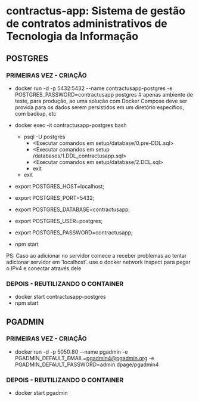 # contractus-app: Sistema de gestão de contratos administrativos de Tecnologia da Informação

## POSTGRES

### PRIMEIRAS VEZ - CRIAÇÃO

-   docker run -d -p 5432:5432 --name contractusapp-postgres -e POSTGRES_PASSWORD=contractusapp postgres # apenas ambiente de teste, para produção, ao uma solução com Docker Compose deve ser provida para os dados serem persistidos em um diretório específico, com backup, etc

-   docker exec -it contractusapp-postgres bash

    -   psql -U postgres
        -   \<Executar comandos em setup\/database\/0\.pre-DDL\.sql\>
        -   \<Executar comandos em setup \/databases\/1.DDL_contractusapp\.sql\>
        -   \<Executar comandos em setup\/database\/2\.DCL\.sql\>
        -   exit
    -   exit

-   export POSTGRES_HOST=localhost;
-   export POSTGRES_PORT=5432;
-   export POSTGRES_DATABASE=contractusapp;
-   export POSTGRES_USER=postgres;
-   export POSTGRES_PASSWORD=contractusapp;

-   npm start

PS: Caso ao adicionar no servidor comece a receber problemas ao tentar adicionar servidor em 'localhost'. use o docker network inspect para pegar o IPv4 e conectar através dele

### DEPOIS - REUTILIZANDO O CONTAINER

-   docker start contractusapp-postgres
-   npm start

## PGADMIN

### PRIMEIRAS VEZ - CRIAÇÃO

-   docker run -d -p 5050:80 --name pgadmin -e PGADMIN_DEFAULT_EMAIL=pgadmin4@pgadmin.org -e PGADMIN_DEFAULT_PASSWORD=admin dpage/pgadmin4

### DEPOIS - REUTILIZANDO O CONTAINER

-   docker start pgadmin
